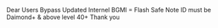 Dear Users
Bypass Updated Internel
BGMI  = Flash Safe 
Note ID must be Daimond+ & above level 40+
Thank you




